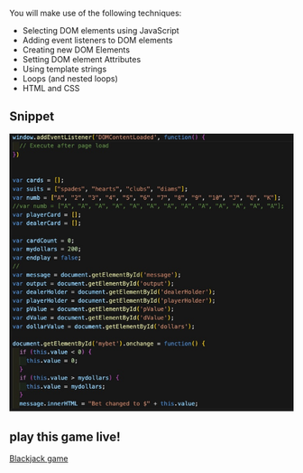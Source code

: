 

You will make use of the following techniques:
* Selecting DOM elements using JavaScript
* Adding event listeners to DOM elements
* Creating new DOM Elements
* Setting DOM element Attributes
* Using template strings
* Loops (and nested loops)
* HTML and CSS



## Snippet


<p>
<img src="/images/47534867-6050-434D-8FE4-09BB50981E0D.jpeg">
</p>


## play this game live!

<a href="https://tender-visvesvaraya-325825.netlify.app/">Blackjack game</a>